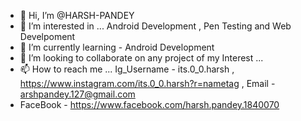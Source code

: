 - 👋 Hi, I’m @HARSH-PANDEY
- 👀 I’m interested in ... Android Development , Pen Testing and Web Develpoment
- 🌱 I’m currently learning - Android Development
- 💞️ I’m looking to collaborate on any project of my Interest ...
- 📫 How to reach me ... Ig_Username - its.0_0.harsh , https://www.instagram.com/its.0_0.harsh?r=nametag , Email - arshpandey.127@gmail.com 
- FaceBook - https://www.facebook.com/harsh.pandey.1840070

<!---
HARSH-PANDE/HARSH-PANDE is a ✨ special ✨ repository because its `README.md` (this file) appears on your GitHub profile.
You can click the Preview link to take a look at your changes.
--->
